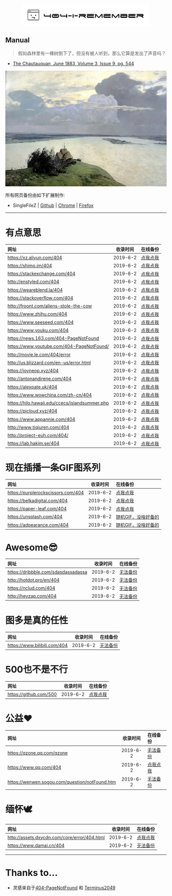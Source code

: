 <p align="center">
    <a href="https://no-github.github.io/404-I-remember/"><img src=".//img/logo.png"></a>
</p>

## Manual

> 假如森林里有一棵树倒下了，但没有被人听到，那么它算是发出了声音吗？

- [The Chautauquan, June 1883, Volume 3, Issue 9, pg. 544](https://www.gutenberg.org/files/49705/49705-h/49705-h.htm)

<p align="center">
    <img src=".//img/readme.jpg">
</p>

所有网页备份由如下扩展制作:
- SingleFileZ | [Github](https://github.com/gildas-lormeau/SingleFileZ) | [Chrome](https://chrome.google.com/webstore/detail/singlefilez/offkdfbbigofcgdokjemgjpdockaafjg) | [Firefox](https://addons.mozilla.org/firefox/addon/singlefilez)

---

# 有点意思

| 网址                                           | 收录时间 | 在线备份                                                                           |
| :--------------------------------------------- | :------: | :--------------------------------------------------------------------------------- |
| https://xz.aliyun.com/404                      | 2019-6-2 | [点我点我](./html/xz.aliyun.com.html)                                              |
| https://shimo.im/404                           | 2019-6-2 | [点我点我](./html/shimo.im.html)                                                   |
| https://stackexchange.com/404                  | 2019-6-2 | [点我点我](./html/stackexchange.com.html)                                          |
| http://enstyled.com/404                        | 2019-6-2 | [点我点我](./html/enstyled.com.html)                                               |
| https://weareblend.la/404                      | 2019-6-2 | [点我点我](./html/weareblend.la.html)                                              |
| https://stackoverflow.com/404                  | 2019-6-2 | [点我点我](./html/stackoverflow.com.html)                                          |
| http://froont.com/aliens-stole-the-cow         | 2019-6-2 | [点我点我](./html/froont.com.html)                                                 |
| https://www.zhihu.com/404                      | 2019-6-2 | [点我点我](./html/zhihu.com.html)                                                  |
| https://www.seeseed.com/404                    | 2019-6-2 | [点我点我](./html/seeseed.com.html)                                                |
| https://www.youku.com/404                      | 2019-6-2 | [点我点我](./html/stackexchange.com.html)                                          |
| https://news.163.com/404-PageNotFound          | 2019-6-2 | [点我点我](./html/stackexchange.com.html)                                          |
| https://www.youtube.com/404-PageNotFound/      | 2019-6-2 | [点我点我](./html/youtube.com.html)                                                |
| http://movie.le.com/404/error                  | 2019-6-2 | [点我点我](./html/movie.le.com.html)                                               |
| http://us.blizzard.com/en-us/error.html        | 2019-6-2 | [点我点我](./html/us.blizzard.com.html)                                            |
| https://joyneop.xyz/404                        | 2019-6-2 | [点我点我](./html/joyneop.xyz.html)                                                |
| http://antonandirene.com/404                   | 2019-6-2 | [点我点我](./html/antonandirene.com.html)                                          |
| https://alexpate.uk/404                        | 2019-6-2 | [点我点我](./html/alexpate.uk.html)                                                |
| https://www.wowchina.com/zh-cn/404             | 2019-6-2 | [点我点我](./html/wowchina.com.html)                                               |
| https://hilo.hawaii.edu/ccecs/islandsummer.php | 2019-6-2 | [点我点我](./html/hilo.hawaii.edu.html)                                            |
| https://picloud.xyz/404                        | 2019-6-2 | [点我点我](./html/picloud.xyz.html)                                                |
| https://www.appannie.com/404                   | 2019-6-2 | [点我点我](./html/www.appannie.com.html)                                           |
| http://www.tiqiuren.com/404                    | 2019-6-2 | [点我点我](./html/www.tiqiuren.com.html)                                           |
| http://project-euh.com/404/                    | 2019-6-2 | [点我点我](https://web.archive.org/web/20190602160525/http://project-euh.com/404/) |
| https://lab.hakim.se/404                       | 2019-6-2 | [点我点我](https://web.archive.org/web/20190602161024/https://lab.hakim.se/404/)   |

# 现在插播一条GIF图系列

| 网址                               | 收录时间 | 在线备份                                                                                  |
| :--------------------------------- | :------: | :---------------------------------------------------------------------------------------- |
| https://purplerockscissors.com/404 | 2019-6-2 | [点我点我](https://web.archive.org/web/20190602160202/https://purplerockscissors.com/404) |
| https://belkadigital.com/404       | 2019-6-2 | [点我点我](./html/belkadigital.com.html)                                                  |
| https://paper-leaf.com/404         | 2019-6-2 | [点我点我](./html/paper-leaf.com.html)                                                    |
| https://unsplash.com/404           | 2019-6-2 | [随机GIF，没啥好备的](https://unsplash.com/404)                                           |
| https://adpearance.com/404         | 2019-6-2 | [随机GIF，没啥好备的](./html/xz.aliyun.com.html)                                          |

# Awesome😎

| 网址                                | 收录时间 | 在线备份                                        |
| :---------------------------------- | :------: | :---------------------------------------------- |
| https://dribbble.com/sdasdassadassa | 2019-6-2 | [无法备份](https://dribbble.com/sdasdassadassa) |
| http://hotdot.pro/en/404            | 2019-6-2 | [无法备份](http://hotdot.pro/en/404)            |
| https://nclud.com/404               | 2019-6-2 | [无法备份](https://nclud.com/404)               |
| http://heyzap.com/404               | 2019-6-2 | [无法备份](http://heyzap.com/404)               |

# 图多是真的任性

| 网址                         | 收录时间 | 在线备份                                 |
| :--------------------------- | :------: | :--------------------------------------- |
| https://www.bilibili.com/404 | 2019-6-2 | [无法备份](https://www.bilibili.com/404) |

# 500也不是不行

| 网址                   | 收录时间 | 在线备份                              |
| :--------------------- | :------: | :------------------------------------ |
| https://github.com/500 | 2019-6-2 | [点我点我](./html/github.com500.html) |

# 公益❤

| 网址                                           | 收录时间 | 在线备份                                                   |
| :--------------------------------------------- | :------: | :--------------------------------------------------------- |
| https://qzone.qq.com/qzone                     | 2019-6-2 | [无法备份](https://qzone.qq.com/qzone)                     |
| https://www.qq.com/404                         | 2019-6-2 | [点我点我](./html/www.qq.com.html)                         |
| https://wenwen.sogou.com/question/notFound.htm | 2019-6-2 | [无法备份](https://wenwen.sogou.com/question/notFound.htm) |

# 缅怀🕊

| 网址                                         | 收录时间 | 在线备份                                  |
| :------------------------------------------- | :------: | :---------------------------------------- |
| http://assets.dxycdn.com/core/error/404.html | 2019-6-2 | [点我点我](./html/assets.dxycdn.com.html) |
| https://www.damai.cn/404                     | 2019-6-2 | [无法备份](https://www.damai.cn/404)      |

---

# Thanks to...

- 灵感来自于[404-PageNotFound](https://github.com/lnfnunes/404-PageNotFound) 和 [Terminus2049](https://github.com/Terminus2049/Terminus2049.github.io)
